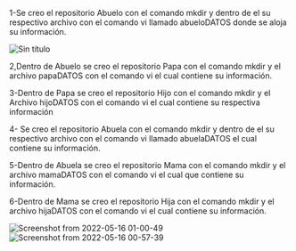1-Se creo el repositorio Abuelo con el comando mkdir y dentro de el su respectivo archivo con el comando vi llamado abueloDATOS donde se aloja su información.

![Sin título](https://user-images.githubusercontent.com/101077186/169588718-cd421121-5f88-4964-af7a-01fc17347d7e.png)


2,Dentro de Abuelo se creo el repositorio Papa con el comando mkdir y el archivo papaDATOS  con el comando vi el cual contiene su información.

3-Dentro de Papa se creo el repositorio Hijo con el comando mkdir y el Archivo hijoDATOS con el comando vi el cual contiene su respectiva información


4- Se creo el repositorio Abuela con el comando mkdir y dentro de el su respectivo archivo con el comando vi llamado abuelaDATOS  el cual contiene su información. 

5-Dentro de Abuela se creo el repositorio Mama con el comando mkdir y el archivo mamaDATOS  con el comando vi el cual que contiene su información.

6-Dentro de Mama se creo el repositorio Hija con el comando mkdir y el archivo hijaDATOS con el comando vi el cual contiene su información.

![Screenshot from 2022-05-16 01-00-49](https://user-images.githubusercontent.com/101077186/169588896-112c9c70-7e54-4470-9f99-6de69c64b1c6.png)
![Screenshot from 2022-05-16 00-57-39](https://user-images.githubusercontent.com/101077186/169588899-2e05f048-5341-45e8-8515-df287385f453.png)

